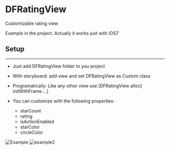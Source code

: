 DFRatingView
============

Customizable rating view 

Example in the project.
Actually it works just with iOS7

##  Setup
-------
- Just add DFRatingView folder to you project
- With storyboard: add view and set DFRatingView as Custom class
- Programatically: Like any other view use [DFRatingView alloc] initWithFrame:...]

- You can customize with the following properties:
  - starCount
  - rating
  - isActionEnabled
  - starColor
  - circleColor
  
![Example](/DFRatingView/DFRatingView/Resources/example1.png)
![example2](/DFRatingView/DFRatingView/Resources/example2.png)
  



